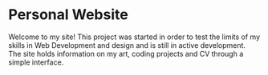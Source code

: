 # Personal Website
  Welcome to my site! This project was started in order to test the limits of my skills in Web Development and design and is still in active development.  
  The site holds information on my art, coding projects and CV through a simple interface.
